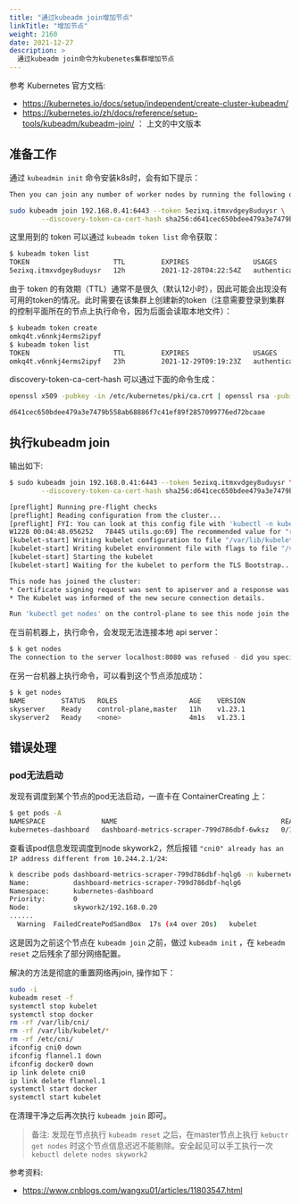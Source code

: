 ```yaml
---
title: "通过kubeadm join增加节点"
linkTitle: "增加节点"
weight: 2160
date: 2021-12-27
description: >
  通过kubeadm join命令为kubenetes集群增加节点
---
```



参考 Kubernetes 官方文档:

- https://kubernetes.io/docs/setup/independent/create-cluster-kubeadm/
- https://kubernetes.io/zh/docs/reference/setup-tools/kubeadm/kubeadm-join/ ： 上文的中文版本

## 准备工作

通过 `kubeadmin init` 命令安装k8s时，会有如下提示：

```bash
Then you can join any number of worker nodes by running the following on each as root:

sudo kubeadm join 192.168.0.41:6443 --token 5ezixq.itmxvdgey8uduysr \
        --discovery-token-ca-cert-hash sha256:d641cec650bdee479a3e7479b558ab68886f7c41ef89f2857099776ed72bcaae
```

这里用到的 token 可以通过 `kubeadm token list` 命令获取：

```bash
$ kubeadm token list                                                                                                                       
TOKEN                     TTL         EXPIRES                USAGES                   DESCRIPTION                                                EXTRA GROUPS
5ezixq.itmxvdgey8uduysr   12h         2021-12-28T04:22:54Z   authentication,signing   The default bootstrap token generated by 'kubeadm init'.   system:bootstrappers:kubeadm:default-node-token
```

由于 token 的有效期（TTL）通常不是很久（默认12小时），因此可能会出现没有可用的token的情况。此时需要在该集群上创建新的token（注意需要登录到集群的控制平面所在的节点上执行命令，因为后面会读取本地文件）：

```bash
$ kubeadm token create
omkq4t.v6nnkj4erms2ipyf
$ kubeadm token list  
TOKEN                     TTL         EXPIRES                USAGES                   DESCRIPTION                                                EXTRA GROUPS
omkq4t.v6nnkj4erms2ipyf   23h         2021-12-29T09:19:23Z   authentication,signing   <none>                                                     system:bootstrappers:kubeadm:default-node-token
```

discovery-token-ca-cert-hash 可以通过下面的命令生成：

```bash
openssl x509 -pubkey -in /etc/kubernetes/pki/ca.crt | openssl rsa -pubin -outform der 2>/dev/null | openssl dgst -sha256 -hex | sed 's/^.* //'

d641cec650bdee479a3e7479b558ab68886f7c41ef89f2857099776ed72bcaae
```

## 执行kubeadm join

输出如下:

```bash
$ sudo kubeadm join 192.168.0.41:6443 --token 5ezixq.itmxvdgey8uduysr \
        --discovery-token-ca-cert-hash sha256:d641cec650bdee479a3e7479b558ab68886f7c41ef89f2857099776ed72bcaae

[preflight] Running pre-flight checks
[preflight] Reading configuration from the cluster...
[preflight] FYI: You can look at this config file with 'kubectl -n kube-system get cm kubeadm-config -o yaml'
W1228 00:04:48.056252   78445 utils.go:69] The recommended value for "resolvConf" in "KubeletConfiguration" is: /run/systemd/resolve/resolv.conf; the provided value is: /run/systemd/resolve/resolv.conf
[kubelet-start] Writing kubelet configuration to file "/var/lib/kubelet/config.yaml"
[kubelet-start] Writing kubelet environment file with flags to file "/var/lib/kubelet/kubeadm-flags.env"
[kubelet-start] Starting the kubelet
[kubelet-start] Waiting for the kubelet to perform the TLS Bootstrap...

This node has joined the cluster:
* Certificate signing request was sent to apiserver and a response was received.
* The Kubelet was informed of the new secure connection details.

Run 'kubectl get nodes' on the control-plane to see this node join the cluster.

```

在当前机器上，执行命令，会发现无法连接本地 api server：

```bash
$ k get nodes   
The connection to the server localhost:8080 was refused - did you specify the right host or port?
```

在另一台机器上执行命令，可以看到这个节点添加成功：

```bash
$ k get nodes
NAME         STATUS   ROLES                  AGE    VERSION
skyserver    Ready    control-plane,master   11h    v1.23.1
skyserver2   Ready    <none>                 4m1s   v1.23.1
```

## 错误处理

### pod无法启动

发现有调度到某个节点的pod无法启动，一直卡在 ContainerCreating 上：

```bash
$ get pods -A
NAMESPACE              NAME                                         READY   STATUS              RESTARTS      AGE
kubernetes-dashboard   dashboard-metrics-scraper-799d786dbf-6wksz   0/1     ContainerCreating   0             8h
```

查看该pod信息发现调度到node skywork2，然后报错 `"cni0" already has an IP address different from 10.244.2.1/24`:

```bash
k describe pods dashboard-metrics-scraper-799d786dbf-hqlg6 -n kubernetes-dashboard 
Name:           dashboard-metrics-scraper-799d786dbf-hqlg6
Namespace:      kubernetes-dashboard
Priority:       0
Node:           skywork2/192.168.0.20
......
  Warning  FailedCreatePodSandBox  17s (x4 over 20s)   kubelet            (combined from similar events): Failed to create pod sandbox: rpc error: code = Unknown desc = failed to set up sandbox container "41479d55f5428ec9a36267170dd1516f996bcf9d49f772d98c2fc79230f64830" network for pod "dashboard-metrics-scraper-799d786dbf-hqlg6": networkPlugin cni failed to set up pod "dashboard-metrics-scraper-799d786dbf-hqlg6_kubernetes-dashboard" network: failed to delegate add: failed to set bridge addr: "cni0" already has an IP address different from 10.244.2.1/24
```

这是因为之前这个节点在 `kubeadm join` 之前，做过 `kubeadm init` ，在 `kebeadm reset` 之后残余了部分网络配置。

解决的方法是彻底的重置网络再join, 操作如下：

```bash
sudo -i
kubeadm reset -f
systemctl stop kubelet
systemctl stop docker
rm -rf /var/lib/cni/
rm -rf /var/lib/kubelet/*
rm -rf /etc/cni/
ifconfig cni0 down
ifconfig flannel.1 down
ifconfig docker0 down
ip link delete cni0
ip link delete flannel.1
systemctl start docker
systemctl start kubelet
```

在清理干净之后再次执行 `kubeadm join` 即可。

> 备注: 发现在节点执行 `kubeadm reset` 之后，在master节点上执行 `kebuctr get nodes` 时这个节点信息迟迟不能剔除。安全起见可以手工执行一次 `kebuctl delete nodes skywork2 `

参考资料:

- https://www.cnblogs.com/wangxu01/articles/11803547.html

